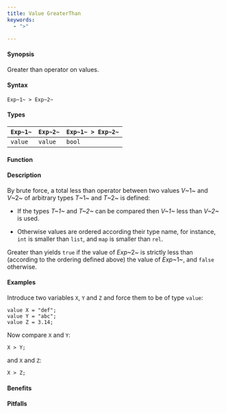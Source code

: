 ```yaml
---
title: Value GreaterThan
keywords:
  - ">"

---
```


#### Synopsis

Greater than operator on values.

#### Syntax

`Exp~1~ > Exp~2~`

#### Types


| `Exp~1~` | `Exp~2~` | `Exp~1~ > Exp~2~` |
| --- | --- | --- |
| `value`   |  `value`  | `bool`               |


#### Function

#### Description

By brute force, a total less than operator between two values _V_~1~ and _V_~2~ of arbitrary types _T_~1~ and _T_~2~ is defined:

*  If the types _T~1~_ and _T~2~_ can be compared then _V~1~_ less than _V~2~_ is used.

*  Otherwise values are ordered according their type name, for instance, `int` is smaller than `list`, and `map` is smaller than `rel`.


Greater than yields `true` if the value of _Exp_~2~ is strictly less
than (according to the ordering defined above) the value of _Exp_~1~, and `false` otherwise.

#### Examples

Introduce two variables `X`, `Y` and `Z` and force them to be of type `value`:
```rascal-shell,continue
value X = "def";
value Y = "abc";
value Z = 3.14;
```
Now compare `X` and `Y`:
```rascal-shell,continue
X > Y;
```
and `X` and `Z`:
```rascal-shell,continue
X > Z;
```

#### Benefits

#### Pitfalls

